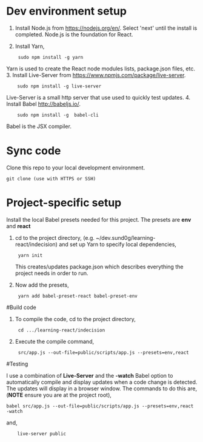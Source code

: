 # Dev environment setup

1. Install Node.js from <https://nodejs.org/en/>. Select 'next' until the install is completed. Node.js is the foundation for React.

2. Install Yarn, 
 		
 		sudo npm install -g yarn 
Yarn is used to create the React node modules lists, package.json files, etc.
3. Install Live-Server from <https://www.npmjs.com/package/live-server>.

		sudo npm install -g live-server
Live-Server is a small http server that use used to quickly test updates.
4. Install Babel <http://babeljs.io/>.
		
		sudo npm install -g  babel-cli
Babel is the JSX compiler.

# Sync code
Clone this repo to your local development environment.

	git clone (use with HTTPS or SSH)

# Project-specific setup

Install the local Babel presets needed for this project. The presets are **env** and **react**

1. cd to the project directory, (e.g. ~/dev.sund0g/learning-react/indecision) and set up Yarn to specify local dependencies,

		yarn init
	This creates/updates package.json which describes everything the project needs in order to run.

2. Now add the presets,

		yarn add babel-preset-react babel-preset-env
		
#Build code

1. To compile the code, cd to the project directory,

		cd .../learning-react/indecision
2. Execute the compile command,

		src/app.js --out-file=public/scripts/app.js --presets=env,react

#Testing

I use a combination of **Live-Server** and the **-watch** Babel option to automatically compile and display updates when a code change is detected. The updates will display in a browser window. The commands to do this are, (**NOTE** ensure you are at the project root),


	babel src/app.js --out-file=public/scripts/app.js --presets=env,react -watch

and,

		live-server public